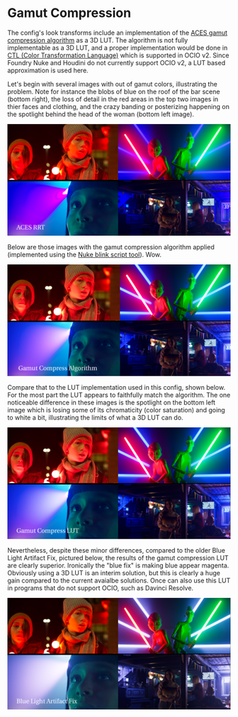 # Gamut Compression
 
The config's look transforms include an implementation of the [ACES gamut compression algorithm](https://github.com/ampas/aces-vwg-gamut-mapping-2020) as a 3D LUT. The algorithm is not fully implementable as a 3D LUT, and a proper implementation would be done in [CTL (Color Transformation Language)](https://github.com/AcademySoftwareFoundation/OpenColorIO-Config-ACES/releases/tag/v0.1.1) which is supported in OCIO v2. Since Foundry Nuke and Houdini do not currently support OCIO v2, a LUT based approximation is used here.
 
 Let's begin with several images with out of gamut colors, illustrating the problem. Note for instance the blobs of blue on the roof of the bar scene (bottom right), the loss of detail in the red areas in the top two images in thier faces and clothing, and the crazy banding or posterizing happening on the spotlight behind the head of the woman (bottom left image).
  
![rrt](img/Gamut_rrt.png)
    
Below are those images with the gamut compression algorithm applied (implemented using the [Nuke blink script tool](https://github.com/jedypod/gamut-compress)). Wow. 
    
 ![nk](img/Gamut_nk.png) 
     
Compare that to the LUT implementation used in this config, shown below. For the most part the LUT appears to faithfully match the algorithm. The one noticeable difference in these images is the spotlight on the bottom left image which is losing some of its chromaticity (color saturation) and going to white a bit, illustrating the limits of what a 3D LUT can do.

![lut](img/Gamut_lut.png)
      
Nevertheless, despite these minor differences, compared to the older Blue Light Artifact Fix, pictured below, the results of the gamut compression LUT are clearly superior. Ironically the "blue fix" is making blue appear magenta. Obviously using a 3D LUT is an interim solution, but this is clearly a huge gain compared to the current avaialbe solutions. Once can also use this LUT in
programs that do not support OCIO, such as Davinci Resolve.

![blue](img/Gamut_bluefix.png)

